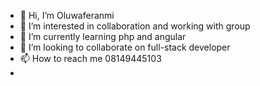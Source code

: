 - 👋 Hi, I’m Oluwaferanmi
- 👀 I’m interested in collaboration and working with group 
- 🌱 I’m currently learning php and angular
- 💞️ I’m looking to collaborate on full-stack developer 
- 📫 How to reach me 08149445103
- 

<!---
feranmi99/feranmi99 is a ✨ special ✨ repository because its `README.md` (this file) appears on your GitHub profile.
You can click the Preview link to take a look at your changes.
--->
